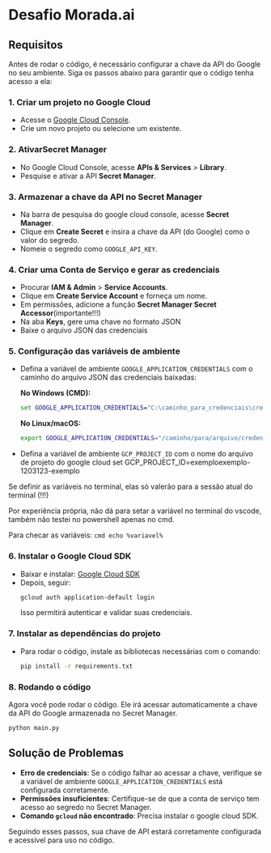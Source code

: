 # Desafio Morada.ai

## Requisitos

Antes de rodar o código, é necessário configurar a chave da API do Google no seu ambiente. Siga os passos abaixo para garantir que o código tenha acesso a ela:

### 1. Criar um projeto no Google Cloud
   - Acesse o [Google Cloud Console](https://console.cloud.google.com/).
   - Crie um novo projeto ou selecione um existente.

### 2. AtivarSecret Manager
   - No Google Cloud Console, acesse **APIs & Services** > **Library**.
   - Pesquise e ativar a API **Secret Manager**.

### 3. Armazenar a chave da API no Secret Manager
   - Na barra de pesquisa do google cloud console, acesse **Secret Manager**.
   - Clique em **Create Secret** e insira a chave da API (do Google) como o valor do segredo.
   - Nomeie o segredo como `GOOGLE_API_KEY`.

### 4. Criar uma Conta de Serviço e gerar as credenciais
   - Procurar **IAM & Admin** > **Service Accounts**.
   - Clique em **Create Service Account** e forneça um nome.
   - Em permissões, adicione a função **Secret Manager Secret Accessor**(importante!!!)
   - Na aba **Keys**, gere uma chave no formato JSON
   - Baixe o arquivo JSON das credenciais

### 5. Configuração das variáveis de ambiente
   - Defina a variável de ambiente `GOOGLE_APPLICATION_CREDENTIALS` com o caminho do arquivo JSON das credenciais baixadas:

     **No Windows (CMD):**
     ```cmd
     set GOOGLE_APPLICATION_CREDENTIALS="C:\caminho_para_credenciais\credencial.json"
     ```
     **No Linux/macOS:**
     ```bash
     export GOOGLE_APPLICATION_CREDENTIALS="/caminho/para/arquivo/credenciais.json"
     ```

  - Defina a variável de ambiente `GCP_PROJECT_ID` com o nome do arquivo de projeto do google cloud
  set GCP_PROJECT_ID=exemploexemplo-1203123-exemplo

  Se definir as variáveis no terminal, elas só valerão para a sessão atual do terminal (!!!)
  
  Por experiência própria, não dá para setar a variável no terminal do vscode, também não testei no powershell
  apenas no cmd. 
  
  Para checar as variáveis:
     ```cmd
     echo %variavel%
     ```
### 6. Instalar o Google Cloud SDK 
   - Baixar e instalar: [Google Cloud SDK](https://cloud.google.com/sdk/docs/install)
   - Depois, seguir:
     ```bash
     gcloud auth application-default login
     ```
     Isso permitirá autenticar e validar suas credenciais.

### 7. Instalar as dependências do projeto
   - Para rodar o código, instale as bibliotecas necessárias com o comando:
     ```bash
     pip install -r requirements.txt
     ```

### 8. Rodando o código
   Agora você pode rodar o código. Ele irá acessar automaticamente a chave da API do Google armazenada no Secret Manager.
   ```bash
   python main.py
   ```

## Solução de Problemas
- **Erro de credenciais**: Se o código falhar ao acessar a chave, verifique se a variável de ambiente `GOOGLE_APPLICATION_CREDENTIALS` está configurada corretamente.
- **Permissões insuficientes**: Certifique-se de que a conta de serviço tem acesso ao segredo no Secret Manager.
- **Comando `gcloud` não encontrado**: Precisa instalar o google cloud SDK.

Seguindo esses passos, sua chave de API estará corretamente configurada e acessível para uso no código.

